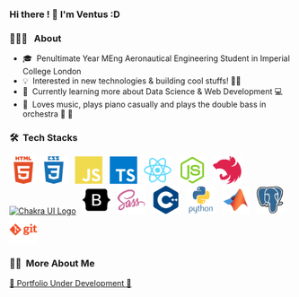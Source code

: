 ### Hi there ! 👋 I'm Ventus :D 

### 👨🏻‍💻 &nbsp; About 

- 🎓 &nbsp;Penultimate Year MEng Aeronautical Engineering Student in Imperial College London
- 💡 &nbsp;Interested in new technologies & building cool stuffs!  👨‍💻
- 🌱 &nbsp;Currently learning more about Data Science & Web Development 💻
- 🎵 &nbsp;Loves music, plays piano casually and plays the double bass in orchestra 🎹 🎻 

### 🛠 &nbsp;Tech Stacks

<img src="https://github.com/devicons/devicon/blob/master/icons/html5/html5-plain-wordmark.svg" alt="HTML logo" width="50px" height="50px" /> <img src="https://github.com/devicons/devicon/blob/master/icons/css3/css3-plain-wordmark.svg" alt="CSS logo" width="50px" height="50px" />&nbsp;&nbsp;
<img src="https://github.com/devicons/devicon/blob/master/icons/javascript/javascript-plain.svg" alt="JavaScript logo" width="50px" height="50px" />&nbsp;&nbsp;
<img src="https://github.com/devicons/devicon/blob/master/icons/typescript/typescript-plain.svg" alt="TypeScript logo" width="50px" height="50px" />&nbsp;&nbsp;
<img src="https://github.com/devicons/devicon/blob/master/icons/react/react-original.svg" alt="React logo" width="50px" height="50px" />&nbsp;&nbsp;
<img src="https://github.com/devicons/devicon/blob/master/icons/nodejs/nodejs-original.svg" alt="NodeJS logo" width="50px" height="50px" />&nbsp;&nbsp;
<img src="https://github.com/devicons/devicon/blob/master/icons/nestjs/nestjs-plain.svg" alt="NestJS logo" width="50px" height="50px" />&nbsp;&nbsp;
[<img src="https://bestofjs.org/logos/chakra-ui.dark.svg" alt="Chakra UI Logo" width="50px" height="50px" />](https://chakra-ui.com/)&nbsp;&nbsp;
<img src="https://github.com/devicons/devicon/blob/master/icons/bootstrap/bootstrap-plain.svg" alt="Bootstrap logo" width="50px" height="50px" />&nbsp;&nbsp;
<img src="https://github.com/devicons/devicon/blob/master/icons/sass/sass-original.svg" alt="Sass logo" width="50px" height="50px" />&nbsp;&nbsp;
<img src="https://github.com/devicons/devicon/blob/master/icons/cplusplus/cplusplus-plain.svg" alt="C++ logo" width="50px" height="50px" />&nbsp;&nbsp;
<img src="https://github.com/devicons/devicon/blob/master/icons/python/python-original-wordmark.svg" alt="Git logo" width="50px" height="50px" />&nbsp;&nbsp;
<img src="https://github.com/devicons/devicon/blob/master/icons/matlab/matlab-original.svg" alt="MATLAB logo" width="50px" height="50px" />&nbsp;&nbsp;
<img src="https://github.com/devicons/devicon/blob/master/icons/postgresql/postgresql-original.svg" alt="Postgres logo" width="50px" height="50px" />&nbsp;&nbsp;
<img src="https://github.com/devicons/devicon/blob/master/icons/git/git-plain-wordmark.svg" alt="Git logo" width="50px" height="50px" />&nbsp;&nbsp;



### 🤝🏻 &nbsp;More About Me
[💂 Portfolio Under Development 💂](https://ventus-portfolio.netlify.app/)

<!--
**VentusTWY/VentusTWY** is a ✨ _special_ ✨ repository because its `README.md` (this file) appears on your GitHub profile.

Here are some ideas to get you started:

- 🔭 I’m currently working on ...
- 🌱 I’m currently learning ...
- 👯 I’m looking to collaborate on ...
- 🤔 I’m looking for help with ...
- 💬 Ask me about ...
- 📫 How to reach me: ...
- 😄 Pronouns: ...
- ⚡ Fun fact: ...
-->
